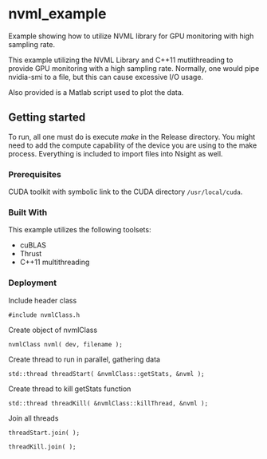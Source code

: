 # nvml_example
Example showing how to utilize NVML library for GPU monitoring with high sampling rate.

This example utilizing the NVML Library and C++11 mutlithreading to provide GPU monitoring with a high sampling rate. Normally, one would pipe nvidia-smi to a file, but this can cause excessive I/O usage.

Also provided is a Matlab script used to plot the data.

## Getting started
To run, all one must do is execute *make* in the Release directory. You might need to add the compute capability of the device you are using to the make process. Everything is included to import files into Nsight as well.

### Prerequisites
CUDA toolkit with symbolic link to the CUDA directory ```/usr/local/cuda```.

### Built With
This example utilizes the following toolsets:
* cuBLAS
* Thrust
* C++11 multithreading

### Deployment
Include header class

```#include nvmlClass.h```

Create object of nvmlClass

```nvmlClass nvml( dev, filename );```

Create thread to run in parallel, gathering data

```std::thread threadStart( &nvmlClass::getStats, &nvml );```

Create thread to kill getStats function

```std::thread threadKill( &nvmlClass::killThread, &nvml );```

Join all threads

```threadStart.join( );```

```threadKill.join( );```
